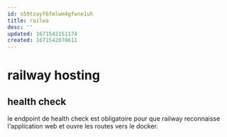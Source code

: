 ```yaml
---
id: s59tzayf6fmlwm4gfwne1uh
title: railwa
desc: ''
updated: 1671542151174
created: 1671542076611
---
```


# railway hosting

## health check

le endpoint de health check est obligatoire pour que railway reconnaisse l'application web et ouvre les routes vers le docker.